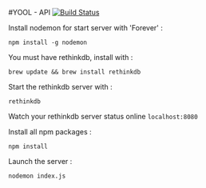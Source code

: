 #YOOL - API [![Build Status](https://travis-ci.org/getyool/yool-server-api.svg?branch=master)](https://travis-ci.org/getyool/yool-server-api)

Install nodemon for start server with 'Forever' :

`npm install -g nodemon`

You must have rethinkdb, install with :

`brew update && brew install rethinkdb`

Start the rethinkdb server with :

`rethinkdb`

Watch your rethinkdb server status online `localhost:8080`

Install all npm packages :

`npm install`

Launch the server :

`nodemon index.js`

